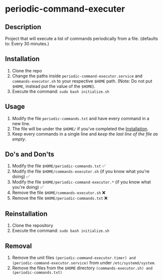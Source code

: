 # periodic-command-executer

## Description

Project that will execute a list of commands periodically from a file. (defaults to: Every 30 minutes.)

## Installation

1. Clone the repo
2. Change the paths inside `periodic-command-executor.service` and `commands-executor.sh` to your respective `$HOME` path. (Note: Do not put `$HOME`, instead put the value of the `$HOME`).
3. Execute the command: `sudo bash initialize.sh`

## Usage

1. Modify the file `periodic-commands.txt` and have every command in a new line.
2. The file will be under the `$HOME/` if you've completed the [Installation](#installation).
3. Keep every commands in a single line and *keep the last line of the file as empty*.

## Do's and Don'ts

1. Modify the file `$HOME/periodic-commands.txt` ✅
2. Modify the file `$HOME/commands-executor.sh` (if you know what you're doing) ✅
3. Modify the file `$HOME/periodic-command-executor.*` (if you know what you're doing) ✅
4. Remove the file `$HOME/commands-executor.sh` ❌
5. Remove the file `$HOME/periodic-commands.txt` ❌

## Reinstallation

1. Clone the repository
2. Execute the command: `sudo bash initialize.sh`

## Removal

1. Remove the unit files `(periodic-command-executor.timer) and (periodic-command-executor.service)` from under `/etc/systemd/system`.
2. Remove the files from the `$HOME` directory `(commands-executor.sh) and (periodic-commands.txt)`

